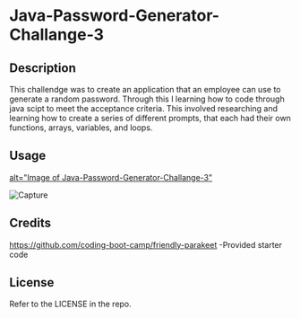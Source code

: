 # Java-Password-Generator-Challange-3

## Description
This challendge was to create an application that an employee can use to generate a random password. Through this I learning how to code through java scipt to meet the acceptance criteria. This involved researching and learning how to create a series of different prompts, that each had their own functions, arrays, variables, and loops. 

## Usage

<a href="https://mardyyy.github.io/Martins-Java-Password-Generator-Challange-3/"> alt="Image of Java-Password-Generator-Challange-3"</a>

![Capture](https://user-images.githubusercontent.com/130259961/236324694-5aeb315a-b54e-4f5b-9533-42d699676e15.PNG)

## Credits

https://github.com/coding-boot-camp/friendly-parakeet
  -Provided starter code

## License

Refer to the LICENSE in the repo.
